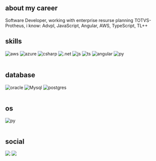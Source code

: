 ## about my career
Software Developer, working with enterprise resurse planning TOTVS-Protheus, i know: Advpl, JavaScript, Angular, AWS, TypeScript, TL++

 ## skills
<div style="display: inline_block">
  <img align="center" alt="aws" src="https://img.shields.io/badge/Amazon_AWS-232F3E?style=for-the-badge&logo=amazon-aws&logoColor=white" />
  <img align="center" alt="azure" src="https://img.shields.io/badge/Microsoft_Azure-0089D6?style=for-the-badge&logo=microsoft-azure&logoColor=white" />
  <img align="center" alt="csharp" src="https://img.shields.io/badge/C%23-239120?style=for-the-badge&logo=c-sharp&logoColor=white" />
  <img align="center" alt=".net" src="https://img.shields.io/badge/.NET-5C2D91?style=for-the-badge&logo=.net&logoColor=white" />
  <img align="center" alt="js" src="https://img.shields.io/badge/JavaScript-323330?style=for-the-badge&logo=javascript&logoColor=F7DF1E" />
  <img align="center" alt="ts" src="https://img.shields.io/badge/TypeScript-007ACC?style=for-the-badge&logo=typescript&logoColor=white" />
  <img align="center" alt="angular" src="https://img.shields.io/badge/Angular-DD0031?style=for-the-badge&logo=angular&logoColor=white" />
  <img align="center" alt="py" src="https://img.shields.io/badge/Python-14354C?style=for-the-badge&logo=python&logoColor=white" /> 
</div><br/>
 
## database
<div style="display: inline_block">
  <img align="center" alt="oracle" src="https://img.shields.io/badge/Oracle-F80000?style=for-the-badge&logo=oracle&logoColor=black" />  
  <img align="center" alt="Mysql" src="https://img.shields.io/badge/MySQL-00000F?style=for-the-badge&logo=mysql&logoColor=white" />  
  <img align="center" alt="postgres" src="https://img.shields.io/badge/PostgreSQL-316192?style=for-the-badge&logo=postgresql&logoColor=white" />    
 </div><br/>

## os
<div style="display: inline_block">
  <img align="center" alt="py" src="https://img.shields.io/badge/Windows-0078D6?style=for-the-badge&logo=windows&logoColor=white" />
</div><br/>

## social
<div>
  <a href="https://www.linkedin.com/in/daviturquetti/" target="_blank"><img src="https://img.shields.io/badge/LinkedIn-0077B5?style=for-the-badge&logo=linkedin&logoColor=white" target="_blank"></a> 
  <a href="https://stackoverflow.com/users/18582813/davi-turquetti" target="_blank"><img src="https://aleen42.github.io/badges/src/stackoverflow.svg" target="_blank"></a> 
</div>
